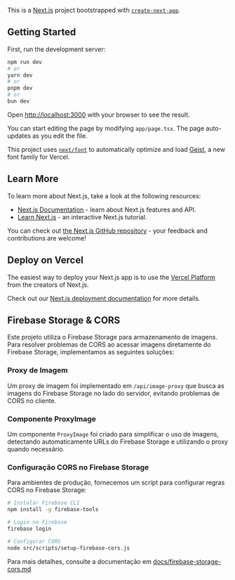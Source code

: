 This is a [Next.js](https://nextjs.org) project bootstrapped with [`create-next-app`](https://nextjs.org/docs/app/api-reference/cli/create-next-app).

## Getting Started

First, run the development server:

```bash
npm run dev
# or
yarn dev
# or
pnpm dev
# or
bun dev
```

Open [http://localhost:3000](http://localhost:3000) with your browser to see the result.

You can start editing the page by modifying `app/page.tsx`. The page auto-updates as you edit the file.

This project uses [`next/font`](https://nextjs.org/docs/app/building-your-application/optimizing/fonts) to automatically optimize and load [Geist](https://vercel.com/font), a new font family for Vercel.

## Learn More

To learn more about Next.js, take a look at the following resources:

- [Next.js Documentation](https://nextjs.org/docs) - learn about Next.js features and API.
- [Learn Next.js](https://nextjs.org/learn) - an interactive Next.js tutorial.

You can check out [the Next.js GitHub repository](https://github.com/vercel/next.js) - your feedback and contributions are welcome!

## Deploy on Vercel

The easiest way to deploy your Next.js app is to use the [Vercel Platform](https://vercel.com/new?utm_medium=default-template&filter=next.js&utm_source=create-next-app&utm_campaign=create-next-app-readme) from the creators of Next.js.

Check out our [Next.js deployment documentation](https://nextjs.org/docs/app/building-your-application/deploying) for more details.

## Firebase Storage & CORS

Este projeto utiliza o Firebase Storage para armazenamento de imagens. Para resolver problemas de CORS ao acessar imagens diretamente do Firebase Storage, implementamos as seguintes soluções:

### Proxy de Imagem

Um proxy de imagem foi implementado em `/api/image-proxy` que busca as imagens do Firebase Storage no lado do servidor, evitando problemas de CORS no cliente.

### Componente ProxyImage

Um componente `ProxyImage` foi criado para simplificar o uso de imagens, detectando automaticamente URLs do Firebase Storage e utilizando o proxy quando necessário.

### Configuração CORS no Firebase Storage

Para ambientes de produção, fornecemos um script para configurar regras CORS no Firebase Storage:

```bash
# Instalar Firebase CLI
npm install -g firebase-tools

# Login no Firebase
firebase login

# Configurar CORS
node src/scripts/setup-firebase-cors.js
```

Para mais detalhes, consulte a documentação em [docs/firebase-storage-cors.md](docs/firebase-storage-cors.md)
